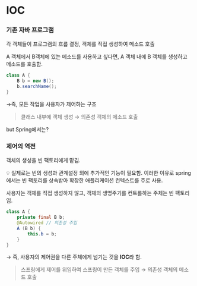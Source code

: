# IOC

### 기존 자바 프로그램

 각 객체들이 프로그램의 흐름 결정, 객체를 직접 생성하여 메소드 호출

A 객체에서 B객체에 있는 메소드를 사용하고 싶다면, A 객체 내에 B 객체를 생성하고 메소드를 호출함.

```java
class A {
	B b = new B();
	b.searchName();
}
```

→즉, 모든 작업을 사용자가 제어하는 구조

> 클래스 내부에 객체 생성 → 의존성 객체의 메소드 호출
> 

but Spring에서는?

### 제어의 역전

객체의 생성을 빈 팩토리에게 맡김.

<aside>
💡 실제로는 빈의 생성과 관계설정 외에 추가적인 기능이 필요함. 
이러한 이유로 spring에서는 빈 팩토리를 상속받아 확장한 애플리케이션 컨텍스트를 주로 사용.

</aside>

사용자는 객체를 직접 생성하지 않고, 객체의 생명주기를 컨트롤하는 주체는 빈 팩토리임.

```java
class A {
	private final B b;
	@Autowired // 의존성 주입
	A (B b) {
		this.b = b;
	}
}
```

→ 즉, 사용자의 제어권을 다른 주체에게 넘기는 것을 **IOC**라 함.

> 스프링에게 제어를 위임하여 스프링이 만든 객체를 주입 →  의존성 객체의 메소드 호출
>
